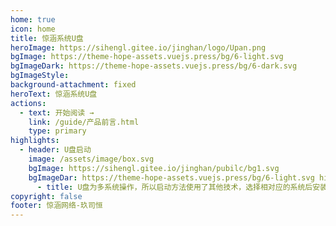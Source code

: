 ```yaml
---
home: true
icon: home
title: 惊涵系统U盘
heroImage: https://sihengl.gitee.io/jinghan/logo/Upan.png
bgImage: https://theme-hope-assets.vuejs.press/bg/6-light.svg
bgImageDark: https://theme-hope-assets.vuejs.press/bg/6-dark.svg
bgImageStyle:
background-attachment: fixed
heroText: 惊涵系统U盘
actions: 
  - text: 开始阅读 →
    link: /guide/产品前言.html
    type: primary
highlights:
  - header: U盘启动
    image: /assets/image/box.svg
    bgImage: https://sihengl.gitee.io/jinghan/pubilc/bg1.svg
    bgImageDar: https://theme-hope-assets.vuejs.press/bg/6-light.svg highlights:https://theme-hope-assets.vuejs.press/bg/6-dark.svg
      - title: U盘为多系统操作，所以启动方法使用了其他技术，选择相对应的系统后安装和操作和官方系统盘一样。
copyright: false
footer: 惊涵网络-玖司恒
---
```


